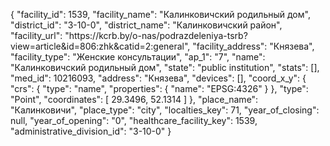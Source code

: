 {
    "facility_id": 1539,
    "facility_name": "Калинковичский родильный дом",
    "district_id": "3-10-0",
    "district_name": "Калинковичский район",
    "facility_url": "https:\/\/kcrb.by\/o-nas\/podrazdeleniya-tsrb?view=article&id=806:zhk&catid=2:general",
    "facility_address": "Князева",
    "facility_type": "Женские консультации",
    "ap_1": "7",
    "name": "Калинковичский родильный дом",
    "state": "public institution",
    "stats": [],
    "med_id": 10216093,
    "address": "Князева",
    "devices": [],
    "coord_x_y": {
        "crs": {
            "type": "name",
            "properties": {
                "name": "EPSG:4326"
            }
        },
        "type": "Point",
        "coordinates": [
            29.3496,
            52.1314
        ]
    },
    "place_name": "Калинковичи",
    "place_type": "city",
    "localties_key": 71,
    "year_of_closing": null,
    "year_of_opening": "0",
    "healthcare_facility_key": 1539,
    "administrative_division_id": "3-10-0"
}